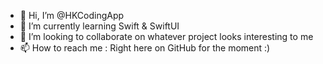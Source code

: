 - 👋 Hi, I’m @HKCodingApp
- 🌱 I’m currently learning Swift & SwiftUI
- 💞️ I’m looking to collaborate on whatever project looks interesting to me
- 📫 How to reach me : Right here on GitHub for the moment :) 

<!---
HKCodingApp/HKCodingApp is a ✨ special ✨ repository because its `README.md` (this file) appears on your GitHub profile.
You can click the Preview link to take a look at your changes.
--->
